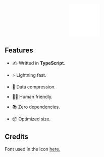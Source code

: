 <div align="center">
	<br />
	<p>
		<img src="https://raw.githubusercontent.com/theMarzon/re.bowl/main/assets/icon.svg" width="100" /></a>
	</p>
</div>

## Features

- ✍ Writted in **TypeScript**.

- ⚡️ Lightning fast.

- 🧶 Data compression.

- 🧘🏻 Human friendly.

- 📚 Zero dependencies.

- 📦 Optimized size.

## Credits

Font used in the icon [here.](https://www.jetbrains.com/lp/mono)
